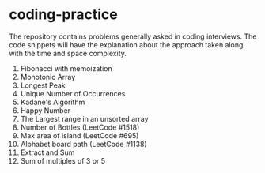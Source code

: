 # coding-practice
The repository contains problems generally asked in coding interviews. The code snippets will have the explanation about the approach taken along with the time and space complexity.

1. Fibonacci with memoization 
2. Monotonic Array
3. Longest Peak
4. Unique Number of Occurrences
5. Kadane's Algorithm
6. Happy Number
7. The Largest range in an unsorted array
8. Number of Bottles (LeetCode #1518)
9. Max area of island (LeetCode #695)
10. Alphabet board path (LeetCode #1138)
11. Extract and Sum
12. Sum of multiples of 3 or 5